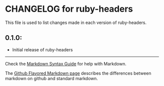 # CHANGELOG for ruby-headers

This file is used to list changes made in each version of ruby-headers.

## 0.1.0:

* Initial release of ruby-headers

- - -
Check the [Markdown Syntax Guide](http://daringfireball.net/projects/markdown/syntax) for help with Markdown.

The [Github Flavored Markdown page](http://github.github.com/github-flavored-markdown/) describes the differences between markdown on github and standard markdown.
